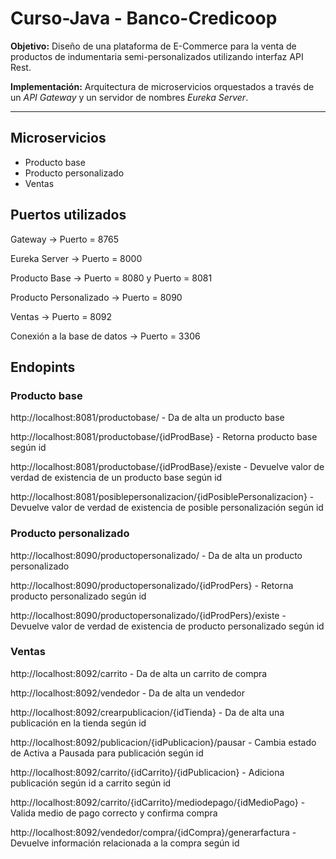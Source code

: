 # Curso-Java - Banco-Credicoop

**Objetivo:** Diseño de una plataforma de E-Commerce para la venta de productos de indumentaria semi-personalizados utilizando interfaz API Rest.

**Implementación:** Arquitectura de microservicios orquestados a través de un *API Gateway* y un servidor de nombres *Eureka Server*.

-----------------------------------------------------------

## Microservicios

- Producto base
- Producto personalizado
- Ventas

## Puertos utilizados

Gateway -> Puerto = 8765

Eureka Server -> Puerto = 8000

Producto Base -> Puerto = 8080 y Puerto = 8081

Producto Personalizado -> Puerto = 8090

Ventas -> Puerto = 8092

Conexión a la base de datos -> Puerto = 3306

## Endopints

### Producto base

http://localhost:8081/productobase/  -  Da de alta un producto base

http://localhost:8081/productobase/{idProdBase}  -  Retorna producto base según id

http://localhost:8081/productobase/{idProdBase}/existe  -  Devuelve valor de verdad de existencia de un producto base según id

http://localhost:8081/posiblepersonalizacion/{idPosiblePersonalizacion}  -  Devuelve valor de verdad de existencia de posible personalización según id

### Producto personalizado

http://localhost:8090/productopersonalizado/  -  Da de alta un producto personalizado

http://localhost:8090/productopersonalizado/{idProdPers}  -  Retorna producto personalizado según id

http://localhost:8090/productopersonalizado/{idProdPers}/existe  -  Devuelve valor de verdad de existencia de producto personalizado según id

### Ventas

http://localhost:8092/carrito  -  Da de alta un carrito de compra

http://localhost:8092/vendedor  -  Da de alta un vendedor

http://localhost:8092/crearpublicacion/{idTienda}  -  Da de alta una publicación en la tienda según id

http://localhost:8092/publicacion/{idPublicacion}/pausar  -  Cambia estado de Activa a Pausada para publicación según id

http://localhost:8092/carrito/{idCarrito}/{idPublicacion}  -  Adiciona publicación según id a carrito según id

http://localhost:8092/carrito/{idCarrito}/mediodepago/{idMedioPago}  -  Valida medio de pago correcto y confirma compra

http://localhost:8092/vendedor/compra/{idCompra}/generarfactura  -  Devuelve información relacionada a la compra según id
